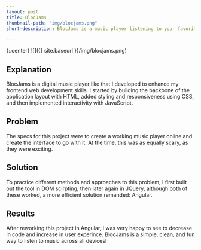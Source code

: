 ```yaml
---
layout: post
title: BlocJams
thumbnail-path: "img/blocjams.png"
short-description: BlocJams is a music player listening to your favorite beats online.

---
```


{:.center}
![]({{ site.baseurl }}/img/blocjams.png)

## Explanation

BlocJams is a digital music player like that I developed to enhance my frontend web development skills. I started by building the backbone of the application layout with HTML, added styling and responsiveness using CSS, and then implemented interactivity with JavaScript.

## Problem

The specs for this project were to create a working music player online and create the interface to go with it. At the time, this was as equally scary, as they were exciting.  

## Solution

To practice different methods and approaches to this problem, I first built out the tool in DOM scirpting, then later again in JQuery, although both of these worked, a more efficient solution remanded: Angular. 

## Results

After reworking this project in Angular, I was very happy to see to decrease in code and increase in user experince. BlocJams is a simple, clean, and fun way to listen to music across all devices!

